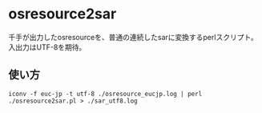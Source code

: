 # osresource2sar

千手が出力したosresourceを、普通の連続したsarに変換するperlスクリプト。
入出力はUTF-8を期待。

## 使い方

    iconv -f euc-jp -t utf-8 ./osresource_eucjp.log | perl ./osresource2sar.pl > ./sar_utf8.log

